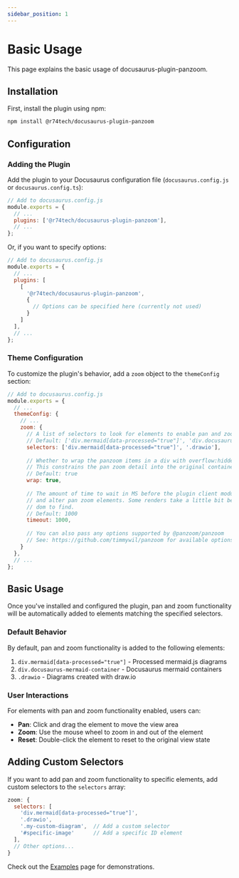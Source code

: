 ```yaml
---
sidebar_position: 1
---
```


# Basic Usage

This page explains the basic usage of docusaurus-plugin-panzoom.

## Installation

First, install the plugin using npm:

```bash
npm install @r74tech/docusaurus-plugin-panzoom
```

## Configuration

### Adding the Plugin

Add the plugin to your Docusaurus configuration file (`docusaurus.config.js` or `docusaurus.config.ts`):

```javascript
// Add to docusaurus.config.js
module.exports = {
  // ...
  plugins: ['@r74tech/docusaurus-plugin-panzoom'],
  // ...
};
```

Or, if you want to specify options:

```javascript
// Add to docusaurus.config.js
module.exports = {
  // ...
  plugins: [
    [
      '@r74tech/docusaurus-plugin-panzoom',
      {
        // Options can be specified here (currently not used)
      }
    ]
  ],
  // ...
};
```

### Theme Configuration

To customize the plugin's behavior, add a `zoom` object to the `themeConfig` section:

```javascript
// Add to docusaurus.config.js
module.exports = {
  // ...
  themeConfig: {
    // ...
    zoom: {
      // A list of selectors to look for elements to enable pan and zoom
      // Default: ['div.mermaid[data-processed="true"]', 'div.docusaurus-mermaid-container', '.drawio']
      selectors: ['div.mermaid[data-processed="true"]', '.drawio'],
      
      // Whether to wrap the panzoom items in a div with overflow:hidden
      // This constrains the pan zoom detail into the original container
      // Default: true
      wrap: true,
      
      // The amount of time to wait in MS before the plugin client module tries to look for
      // and alter pan zoom elements. Some renders take a little bit before they appear in the
      // dom to find.
      // Default: 1000
      timeout: 1000,
      
      // You can also pass any options supported by @panzoom/panzoom
      // See: https://github.com/timmywil/panzoom for available options
    }
  },
  // ...
};
```

## Basic Usage

Once you've installed and configured the plugin, pan and zoom functionality will be automatically added to elements matching the specified selectors.

### Default Behavior

By default, pan and zoom functionality is added to the following elements:

1. `div.mermaid[data-processed="true"]` - Processed mermaid.js diagrams
2. `div.docusaurus-mermaid-container` - Docusaurus mermaid containers
3. `.drawio` - Diagrams created with draw.io

### User Interactions

For elements with pan and zoom functionality enabled, users can:

- **Pan**: Click and drag the element to move the view area
- **Zoom**: Use the mouse wheel to zoom in and out of the element
- **Reset**: Double-click the element to reset to the original view state

## Adding Custom Selectors

If you want to add pan and zoom functionality to specific elements, add custom selectors to the `selectors` array:

```javascript
zoom: {
  selectors: [
    'div.mermaid[data-processed="true"]',
    '.drawio',
    '.my-custom-diagram',  // Add a custom selector
    '#specific-image'      // Add a specific ID element
  ],
  // Other options...
}
```

Check out the [Examples](../example) page for demonstrations.